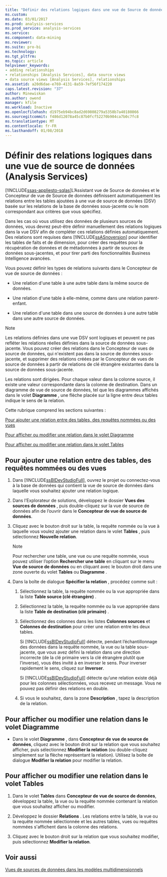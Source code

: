 ```yaml
---
title: "Définir des relations logiques dans une vue de Source de données (Analysis Services) | Documents Microsoft"
ms.custom: 
ms.date: 03/01/2017
ms.prod: analysis-services
ms.prod_service: analysis-services
ms.service: 
ms.component: data-mining
ms.reviewer: 
ms.suite: pro-bi
ms.technology: 
ms.tgt_pltfrm: 
ms.topic: article
helpviewer_keywords:
- adding relationships
- relationships [Analysis Services], data source views
- data source views [Analysis Services], relationships
ms.assetid: a20d6dae-e769-4131-8a59-7ef56f174220
caps.latest.revision: "37"
author: Minewiskan
ms.author: owend
manager: kfile
ms.workload: Inactive
ms.openlocfilehash: d1975eb94bc8ad2d69808279a5358b7a40180866
ms.sourcegitcommit: f486d12078a45c87b0fcf52270b904ca7b0c7fc8
ms.translationtype: MT
ms.contentlocale: fr-FR
ms.lasthandoff: 01/08/2018
---
```

# <a name="define-logical-relationships-in-a-data-source-view-analysis-services"></a>Définir des relations logiques dans une vue de source de données (Analysis Services)
[!INCLUDE[ssas-appliesto-sqlas](../../includes/ssas-appliesto-sqlas.md)]L’Assistant vue de Source de données et le Concepteur de vue de Source de données définissent automatiquement les relations entre les tables ajoutées à une vue de source de données (DSV) basée sur les relations de la base de données sous-jacente ou le nom correspondant aux critères que vous spécifiez.  
  
 Dans les cas où vous utilisez des données de plusieurs sources de données, vous devrez peut-être définir manuellement des relations logiques dans la vue DSV afin de compléter ces relations définies automatiquement. Des relations sont requises dans [!INCLUDE[ssASnoversion](../../includes/ssasnoversion-md.md)] pour identifier les tables de faits et de dimension, pour créer des requêtes pour la récupération de données et de métadonnées à partir de sources de données sous-jacentes, et pour tirer parti des fonctionnalités Business Intelligence avancées.  
  
 Vous pouvez définir les types de relations suivants dans le Concepteur de vue de source de données :  
  
-   Une relation d'une table à une autre table dans la même source de données.  
  
-   Une relation d'une table à elle-même, comme dans une relation parent-enfant.  
  
-   Une relation d'une table dans une source de données à une autre table dans une autre source de données.  
  
> [!NOTE]  
>  Les relations définies dans une vue DSV sont logiques et peuvent ne pas refléter les relations réelles définies dans la source de données sous-jacente. Vous pouvez créer des relations dans le Concepteur de vues de source de données, qui n'existent pas dans la source de données sous-jacente, et supprimer des relations créées par le Concepteur de vues de source de données à partir de relations de clé étrangère existantes dans la source de données sous-jacente.  
  
 Les relations sont dirigées. Pour chaque valeur dans la colonne source, il existe une valeur correspondante dans la colonne de destination. Dans un diagramme de vue de source de données, tel que les diagrammes affichés dans le volet **Diagramme** , une flèche placée sur la ligne entre deux tables indique le sens de la relation.  
  
 Cette rubrique comprend les sections suivantes :  
  
 [Pour ajouter une relation entre des tables, des requêtes nommées ou des vues](#bkmk_addRel)  
  
 [Pour afficher ou modifier une relation dans le volet Diagramme](#bkmk_diagrampane)  
  
 [Pour afficher ou modifier une relation dans le volet Tables](#bkmk_tablespane)  
  
##  <a name="bkmk_addRel"></a> Pour ajouter une relation entre des tables, des requêtes nommées ou des vues  
  
1.  Dans [!INCLUDE[ssBIDevStudioFull](../../includes/ssbidevstudiofull-md.md)], ouvrez le projet ou connectez-vous à la base de données qui contient la vue de source de données dans laquelle vous souhaitez ajouter une relation logique.  
  
2.  Dans l’Explorateur de solutions, développez le dossier **Vues des sources de données** , puis double-cliquez sur la vue de source de données afin de l’ouvrir dans le **Concepteur de vue de source de données**.  
  
3.  Cliquez avec le bouton droit sur la table, la requête nommée ou la vue à laquelle vous voulez ajouter une relation dans le volet **Tables** , puis sélectionnez **Nouvelle relation**.  
  
    > [!NOTE]  
    >  Pour rechercher une table, une vue ou une requête nommée, vous pouvez utiliser l’option **Rechercher une table** en cliquant sur le menu **Vue de source de données** ou en cliquant avec le bouton droit dans une zone ouverte du volet **Tables** ou **Diagramme** .  
  
4.  Dans la boîte de dialogue **Spécifier la relation** , procédez comme suit :  
  
    1.  Sélectionnez la table, la requête nommée ou la vue appropriée dans la liste **Table source (clé étrangère)** .  
  
    2.  Sélectionnez la table, la requête nommée ou la vue appropriée dans la liste **Table de destination (clé primaire)** .  
  
    3.  Sélectionnez des colonnes dans les listes **Colonnes sources** et **Colonnes de destination** pour créer une relation entre les deux tables.  
  
         Si [!INCLUDE[ssBIDevStudioFull](../../includes/ssbidevstudiofull-md.md)] détecte, pendant l’échantillonnage des données dans la requête nommée, la vue ou la table sous-jacente, que vous avez défini la relation dans une direction incorrecte (de la clé primaire vers la clé étrangère plutôt que l’inverse), vous êtes invité à en inverser le sens. Pour inverser rapidement le sens, cliquez sur **Inverser**.  
  
         Si [!INCLUDE[ssBIDevStudioFull](../../includes/ssbidevstudiofull-md.md)] détecte qu’une relation existe déjà pour les colonnes sélectionnées, vous recevez un message. Vous ne pouvez pas définir des relations en double.  
  
    4.  Si vous le souhaitez, dans la zone **Description** , tapez la description de la relation.  
  
##  <a name="bkmk_diagrampane"></a> Pour afficher ou modifier une relation dans le volet Diagramme  
  
-   Dans le volet **Diagramme** , dans **Concepteur de vue de source de données**, cliquez avec le bouton droit sur la relation que vous souhaitez afficher, puis sélectionnez **Modifier la relation** (ou double-cliquez simplement sur la flèche représentant la relation).  Utilisez la boîte de dialogue **Modifier la relation** pour modifier la relation.  
  
##  <a name="bkmk_tablespane"></a> Pour afficher ou modifier une relation dans le volet Tables  
  
1.  Dans le volet **Tables** dans **Concepteur de vue de source de données**, développez la table, la vue ou la requête nommée contenant la relation que vous souhaitez afficher ou modifier.  
  
2.  Développez le dossier **Relations** .  Les relations entre la table, la vue ou la requête nommée sélectionnée et les autres tables, vues ou requêtes nommées s'affichent dans la colonne des relations.  
  
3.  Cliquez avec le bouton droit sur la relation que vous souhaitez modifier, puis sélectionnez **Modifier la relation**.  
  
## <a name="see-also"></a>Voir aussi  
 [Vues de sources de données dans les modèles multidimensionnels](../../analysis-services/multidimensional-models/data-source-views-in-multidimensional-models.md)  
  
  
